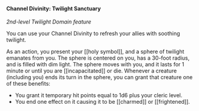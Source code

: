 #### Channel Divinity: Twilight Sanctuary
*2nd-level Twilight Domain feature*

You can use your Channel Divinity to refresh your allies with soothing twilight.

As an action, you present your [[holy symbol]], and a sphere of twilight emanates from you. The sphere is centered on you, has a 30-foot radius, and is filled with dim light. The sphere moves with you, and it lasts for 1 minute or until you are [[incapacitated]] or die. Whenever a creature (including you) ends its turn in the sphere, you can grant that creature one of these benefits:
- You grant it temporary hit points equal to 1d6 plus your cleric level.
- You end one effect on it causing it to be [[charmed]] or [[frightened]].

